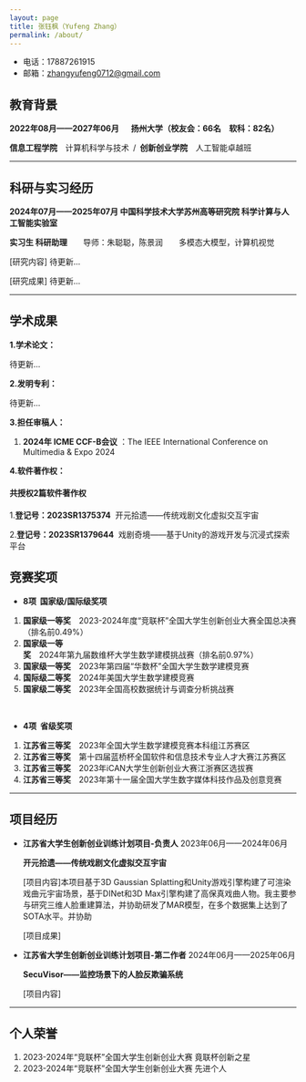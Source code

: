 ```yaml
---
layout: page
title: 张钰枫（Yufeng Zhang）
permalink: /about/
---
```


- 电话：17887261915
- 邮箱：zhangyufeng0712@gmail.com

## 教育背景

**2022年08月——2027年06月&ensp;&ensp;&ensp;扬州大学（校友会：66名&ensp;&ensp;软科：82名）**

**信息工程学院**&ensp;&ensp;计算机科学与技术&ensp;/&ensp;**创新创业学院**&ensp;&ensp;人工智能卓越班

---

## 科研与实习经历
**2024年07月——2025年07月 中国科学技术大学苏州高等研究院 科学计算与人工智能实验室**

**实习生 科研助理**&ensp;&ensp;&ensp;&ensp;导师：朱聪聪，陈景润&ensp;&ensp;&ensp;&ensp;多模态大模型，计算机视觉

[研究内容] 待更新...

[研究成果] 待更新...

---
## 学术成果

**1.学术论文：**

待更新...

**2.发明专利：**

待更新...

**3.担任审稿人：**

1. **2024年 ICME CCF-B会议** ：The IEEE International Conference on Multimedia & Expo 2024

**4.软件著作权：**

#### 共授权2篇软件著作权

1.**登记号：2023SR1375374**&nbsp;&nbsp;开元拾遗——传统戏剧文化虚拟交互宇宙

2.**登记号：2023SR1379644**&nbsp;&nbsp;戏剧奇境——基于Unity的游戏开发与沉浸式探索平台

## 竞赛奖项
- **8项&nbsp;&nbsp;国家级/国际级奖项**
1. **国家级一等奖**&ensp;&ensp;2023-2024年度“竞联杯”全国大学生创新创业大赛全国总决赛（排名前0.49%）
2. **国家级一等奖**&ensp;&ensp;2024年第九届数维杯大学生数学建模挑战赛（排名前0.97%）
3. **国家级一等奖**&ensp;&ensp;2023年第四届“华数杯”全国大学生数学建模竞赛
4. **国际级二等奖**&ensp;&ensp;2024年美国大学生数学建模竞赛
5. **国家级二等奖**&ensp;&ensp;2023年全国高校数据统计与调查分析挑战赛

<br/>

- **4项&nbsp;&nbsp;省级奖项**
  
1. **江苏省三等奖**&ensp;&ensp;2023年全国大学生数学建模竞赛本科组江苏赛区
2. **江苏省三等奖**&ensp;&ensp;第十四届蓝桥杯全国软件和信息技术专业人才大赛江苏赛区
3. **江苏省三等奖**&ensp;&ensp;2023年iCAN大学生创新创业大赛江浙赛区选拔赛
4. **江苏省三等奖**&ensp;&ensp;2023年第十一届全国大学生数字媒体科技作品及创意竞赛

---

## 项目经历
- **江苏省大学生创新创业训练计划项目-负责人** 2023年06月——2024年06月
  
  **开元拾遗——传统戏剧文化虚拟交互宇宙**
  
  [项目内容]本项目基于3D Gaussian Splatting和Unity游戏引擎构建了可渲染戏曲元宇宙场景，基于DINet和3D Max引擎构建了高保真戏曲人物。我主要参与研究三维人脸重建算法，并协助研发了MAR模型，在多个数据集上达到了SOTA水平。并协助

  [项目成果]
  
- **江苏省大学生创新创业训练计划项目-第二作者** 2024年06月——2025年06月

  **SecuVisor——监控场景下的人脸反欺骗系统**

  [项目内容]

---

## 个人荣誉
1. 2023-2024年“竞联杯”全国大学生创新创业大赛 竟联杯创新之星
2. 2023-2024年“竞联杯”全国大学生创新创业大赛 先进个人
